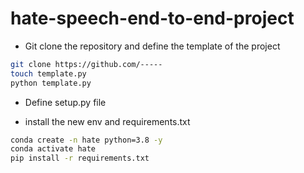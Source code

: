 # hate-speech-end-to-end-project


- Git clone the repository and define the template of the project
```bash
git clone https://github.com/-----
touch template.py
python template.py
```

- Define setup.py file

- install the new env and requirements.txt
```bash
conda create -n hate python=3.8 -y
conda activate hate
pip install -r requirements.txt
```